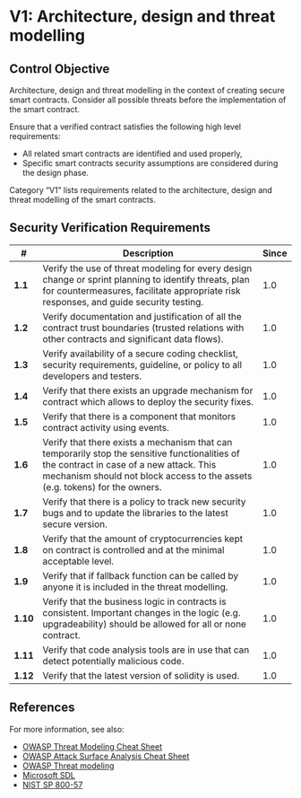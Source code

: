 # V1: Architecture, design and threat modelling

## Control Objective

Architecture, design and threat modelling in the context of creating secure smart contracts.
Consider all possible threats before the implementation of the smart contract.

Ensure that a verified contract satisfies the following high level requirements:
* All related smart contracts are identified and used properly,
* Specific smart contracts security assumptions are considered during the design phase.

Category “V1” lists requirements related to the architecture, design and threat modelling of the smart contracts.

## Security Verification Requirements

| # | Description | Since |
| --- | --- | --- |
| **1.1** | Verify the use of threat modeling for every design change or sprint planning to identify threats, plan for countermeasures, facilitate appropriate risk responses, and guide security testing. | 1.0 |
| **1.2** | Verify documentation and justification of all the contract trust boundaries (trusted relations with other contracts and significant data flows).  | 1.0 |
| **1.3** | Verify availability of a secure coding checklist, security requirements, guideline, or policy to all developers and testers. | 1.0 |
| **1.4** | Verify that there exists an upgrade mechanism for contract which allows to deploy the security fixes. | 1.0 |
| **1.5** | Verify that there is a component that monitors contract activity using events. | 1.0 |
| **1.6** | Verify that there exists a mechanism that can temporarily stop the sensitive functionalities of the contract in case of a new attack. This mechanism should not block access to the assets (e.g. tokens) for the owners. | 1.0 |
| **1.7** | Verify that there is a policy to track new security bugs and to update the libraries to the latest secure version. | 1.0 |
| **1.8** | Verify that the amount of cryptocurrencies kept on contract is controlled and at the minimal acceptable level. | 1.0 |
| **1.9** | Verify that if fallback function can be called by anyone it is included in the threat modelling. | 1.0 |
| **1.10** | Verify that the business logic in contracts is consistent. Important changes in the logic (e.g. upgradeability) should be allowed for all or none contract. | 1.0 |
| **1.11** | Verify that code analysis tools are in use that can detect potentially malicious code. | 1.0 |
| **1.12** | Verify that the latest version of solidity is used. | 1.0 |

## References

For more information, see also:
* [OWASP Threat Modeling Cheat Sheet](https://github.com/OWASP/CheatSheetSeries/blob/master/cheatsheets/Threat_Modeling_Cheat_Sheet.md)
* [OWASP Attack Surface Analysis Cheat Sheet](https://github.com/OWASP/CheatSheetSeries/blob/master/cheatsheets/Attack_Surface_Analysis_Cheat_Sheet.md)
* [OWASP Threat modeling](https://www.owasp.org/index.php/Application_Threat_Modeling)
* [Microsoft SDL](https://www.microsoft.com/en-us/sdl/)
* [NIST SP 800-57](https://csrc.nist.gov/publications/detail/sp/800-57-part-1/rev-4/final)